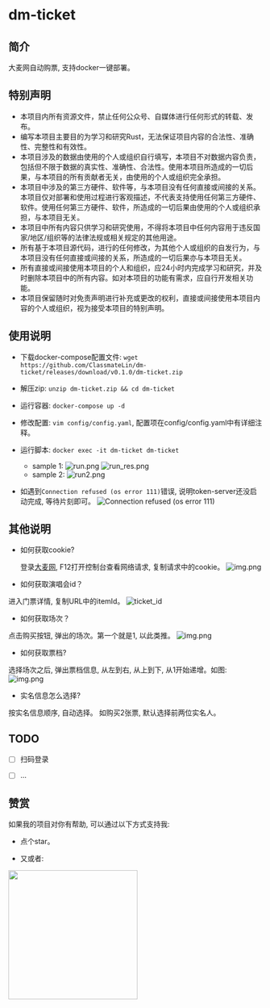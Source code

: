 # dm-ticket
## 简介

大麦网自动购票, 支持docker一键部署。


## 特别声明
- 本项目内所有资源文件，禁止任何公众号、自媒体进行任何形式的转载、发布。
- 编写本项目主要目的为学习和研究Rust，无法保证项目内容的合法性、准确性、完整性和有效性。
- 本项目涉及的数据由使用的个人或组织自行填写，本项目不对数据内容负责，包括但不限于数据的真实性、准确性、合法性。使用本项目所造成的一切后果，与本项目的所有贡献者无关，由使用的个人或组织完全承担。
- 本项目中涉及的第三方硬件、软件等，与本项目没有任何直接或间接的关系。本项目仅对部署和使用过程进行客观描述，不代表支持使用任何第三方硬件、软件。使用任何第三方硬件、软件，所造成的一切后果由使用的个人或组织承担，与本项目无关。
- 本项目中所有内容只供学习和研究使用，不得将本项目中任何内容用于违反国家/地区/组织等的法律法规或相关规定的其他用途。
- 所有基于本项目源代码，进行的任何修改，为其他个人或组织的自发行为，与本项目没有任何直接或间接的关系，所造成的一切后果亦与本项目无关。
- 所有直接或间接使用本项目的个人和组织，应24小时内完成学习和研究，并及时删除本项目中的所有内容。如对本项目的功能有需求，应自行开发相关功能。
- 本项目保留随时对免责声明进行补充或更改的权利，直接或间接使用本项目内容的个人或组织，视为接受本项目的特别声明。

## 使用说明

- 下载docker-compose配置文件: `wget https://github.com/ClassmateLin/dm-ticket/releases/download/v0.1.0/dm-ticket.zip`
- 解压zip: `unzip dm-ticket.zip && cd dm-ticket`
- 运行容器: `docker-compose up -d`
- 修改配置: `vim config/config.yaml`, 配置项在config/config.yaml中有详细注释。
- 运行脚本: `docker exec -it dm-ticket dm-ticket`
  - sample 1:
     ![run.png](./images/run.png)
     ![run_res.png](./images/run_res.jpeg)
  - sample 2:
    ![run2.png](./images/run2.png)

- 如遇到`Connection refused (os error 111)`错误, 说明token-server还没启动完成, 等待片刻即可。
![Connection refused (os error 111)](./images/connection_errors.png)


## 其他说明

- 如何获取cookie? 

  登录[大麦网](https://m.damai.cn/), F12打开控制台查看网络请求, 复制请求中的cookie。 
  ![img.png](images/cookie.png)

- 如何获取演唱会id？
 
 进入门票详情, 复制URL中的itemId。
 ![ticket_id](./images/ticket.png)

- 如何获取场次？

 点击购买按钮, 弹出的场次。第一个就是1, 以此类推。
 ![img.png](images/session_id.png)

- 如何获取票档?

 选择场次之后, 弹出票档信息, 从左到右, 从上到下, 从1开始递增。如图:
![img.png](images/grade.png)

- 实名信息怎么选择?

 按实名信息顺序, 自动选择。 如购买2张票, 默认选择前两位实名人。

## TODO

- [ ] 扫码登录 
- [ ] ...


## 赞赏

如果我的项目对你有帮助, 可以通过以下方式支持我:

- 点个star。

- 又或者: 
 
 <img src="./images/pay.jpeg" width="256px;" >